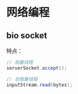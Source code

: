 

# 网络编程

## bio socket

特点：

```java
// 阻塞线程
serverSocket.accept();

// 也阻塞线程
inputStream.read(bytes);
```